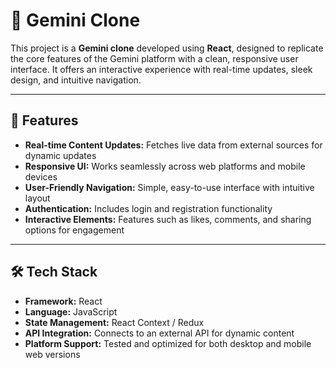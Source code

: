 # 🌟 Gemini Clone

This project is a **Gemini clone** developed using **React**, designed to replicate the core features of the Gemini platform with a clean, responsive user interface. It offers an interactive experience with real-time updates, sleek design, and intuitive navigation.

---

## 📱 Features

- **Real-time Content Updates:** Fetches live data from external sources for dynamic updates
- **Responsive UI:** Works seamlessly across web platforms and mobile devices
- **User-Friendly Navigation:** Simple, easy-to-use interface with intuitive layout
- **Authentication:** Includes login and registration functionality
- **Interactive Elements:** Features such as likes, comments, and sharing options for engagement

---

## 🛠️ Tech Stack

- **Framework:** React
- **Language:** JavaScript
- **State Management:** React Context / Redux
- **API Integration:** Connects to an external API for dynamic content
- **Platform Support:** Tested and optimized for both desktop and mobile web versions

